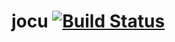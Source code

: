 # jocu [![Build Status](https://travis-ci.org/jarmoni/jocu.svg?branch=master)](https://travis-ci.org/jarmoni/jocu)
